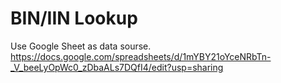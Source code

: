 # BIN/IIN Lookup

Use Google Sheet as data sourse.  
https://docs.google.com/spreadsheets/d/1mYBY21oYceNRbTn-_V_beeLyOpWc0_zDbaALs7DQfI4/edit?usp=sharing

